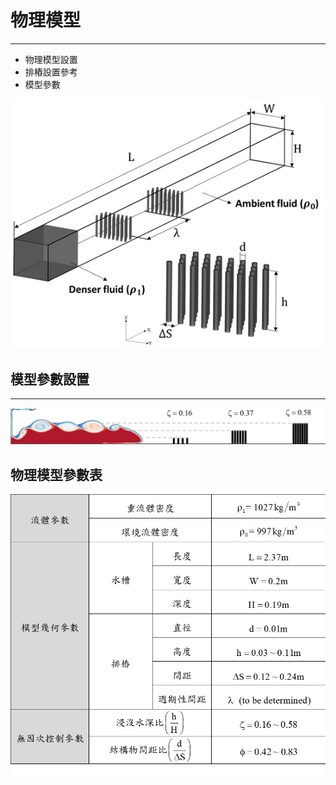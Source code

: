 # 物理模型
---
- 物理模型設置
- 排樁設置參考
- 模型參數

![定界交換水槽模型](/docs/images/3D-model.jpg)

## 模型參數設置
---

![浸沒水深比](/docs/images/Z.jpg)

## 物理模型參數表

![參數設置](/docs/images/physical-parameter.jpg)
